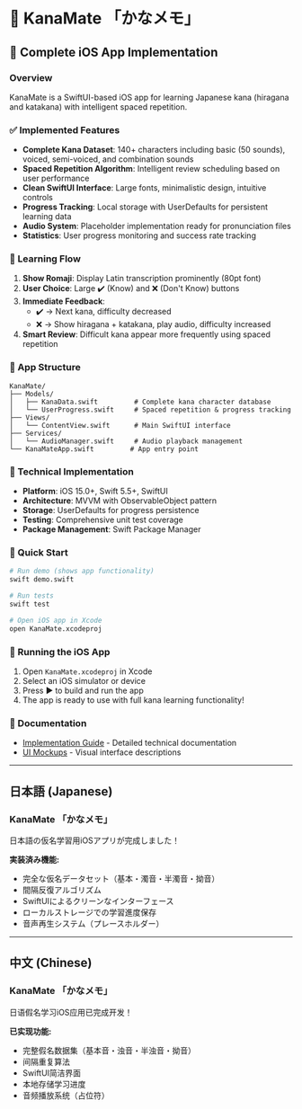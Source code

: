 # 📖 KanaMate 「かなメモ」

## 🚀 Complete iOS App Implementation

### Overview
KanaMate is a SwiftUI-based iOS app for learning Japanese kana (hiragana and katakana) with intelligent spaced repetition.

### ✅ Implemented Features
- **Complete Kana Dataset**: 140+ characters including basic (50 sounds), voiced, semi-voiced, and combination sounds
- **Spaced Repetition Algorithm**: Intelligent review scheduling based on user performance
- **Clean SwiftUI Interface**: Large fonts, minimalistic design, intuitive controls
- **Progress Tracking**: Local storage with UserDefaults for persistent learning data
- **Audio System**: Placeholder implementation ready for pronunciation files
- **Statistics**: User progress monitoring and success rate tracking

### 🎯 Learning Flow
1. **Show Romaji**: Display Latin transcription prominently (80pt font)
2. **User Choice**: Large ✔️ (Know) and ❌ (Don't Know) buttons
3. **Immediate Feedback**: 
   - ✔️ → Next kana, difficulty decreased
   - ❌ → Show hiragana + katakana, play audio, difficulty increased
4. **Smart Review**: Difficult kana appear more frequently using spaced repetition

### 📱 App Structure
```
KanaMate/
├── Models/
│   ├── KanaData.swift         # Complete kana character database
│   └── UserProgress.swift     # Spaced repetition & progress tracking
├── Views/
│   └── ContentView.swift      # Main SwiftUI interface
├── Services/
│   └── AudioManager.swift     # Audio playback management
└── KanaMateApp.swift         # App entry point
```

### 🔧 Technical Implementation
- **Platform**: iOS 15.0+, Swift 5.5+, SwiftUI
- **Architecture**: MVVM with ObservableObject pattern
- **Storage**: UserDefaults for progress persistence
- **Testing**: Comprehensive unit test coverage
- **Package Management**: Swift Package Manager

### 🚀 Quick Start
```bash
# Run demo (shows app functionality)
swift demo.swift

# Run tests
swift test

# Open iOS app in Xcode
open KanaMate.xcodeproj
```

### 📱 Running the iOS App
1. Open `KanaMate.xcodeproj` in Xcode
2. Select an iOS simulator or device
3. Press ▶️ to build and run the app
4. The app is ready to use with full kana learning functionality!

### 📖 Documentation
- [Implementation Guide](IMPLEMENTATION.md) - Detailed technical documentation
- [UI Mockups](UI_MOCKUP.md) - Visual interface descriptions

---

## 日本語 (Japanese)
### KanaMate 「かなメモ」
日本語の仮名学習用iOSアプリが完成しました！

**実装済み機能:**
- 完全な仮名データセット（基本・濁音・半濁音・拗音）
- 間隔反復アルゴリズム
- SwiftUIによるクリーンなインターフェース
- ローカルストレージでの学習進度保存
- 音声再生システム（プレースホルダー）

---

## 中文 (Chinese)
### KanaMate 「かなメモ」
日语假名学习iOS应用已完成开发！

**已实现功能:**
- 完整假名数据集（基本音・浊音・半浊音・拗音）
- 间隔重复算法
- SwiftUI简洁界面
- 本地存储学习进度
- 音频播放系统（占位符）